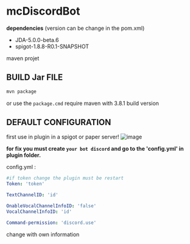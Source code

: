 # mcDiscordBot
**dependencies** (version can be change in the pom.xml)
 - JDA-5.0.0-beta.6
 - spigot-1.8.8-R0.1-SNAPSHOT 

maven projet

## BUILD Jar FILE
```bash
mvn package
```
or use the `package.cmd`
require maven with 3.8.1 build version

## DEFAULT CONFIGURATION

first use in plugin in a spigot or paper server!
![image](https://user-images.githubusercontent.com/67376828/227264156-961d08f4-21e0-4ef5-a05f-434614e54795.png)

**for fix you must create `your bot discord` and go to the 'config.yml' in plugin folder.**

config.yml :
```yaml
#if token change the plugin must be restart
Token: 'token'

TextChannelID: 'id'

OnableVocalChannelInfoID: 'false'
VocalChannelInfoID: 'id'

Command-permission: 'discord.use'
```

change with own information

